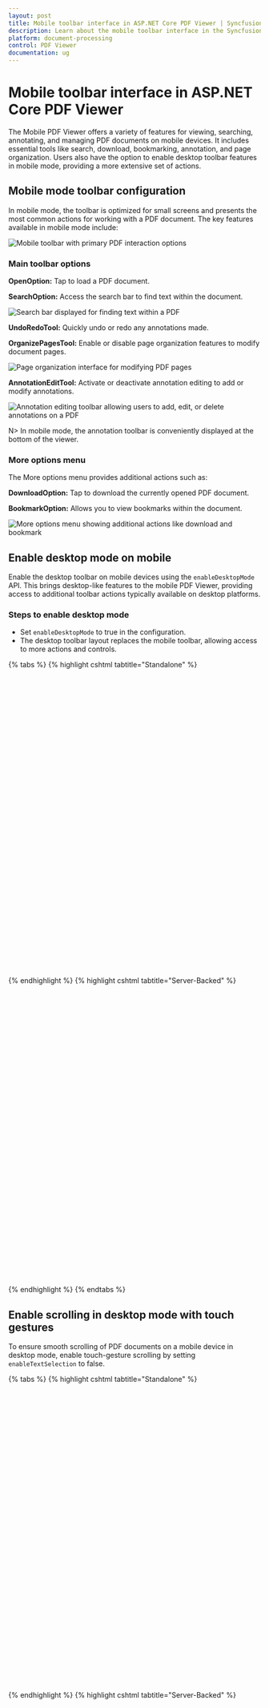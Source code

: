 ```yaml
---
layout: post
title: Mobile toolbar interface in ASP.NET Core PDF Viewer | Syncfusion
description: Learn about the mobile toolbar interface in the Syncfusion ASP.NET Core PDF Viewer, including main options, more menu actions, and enabling desktop mode on mobile.
platform: document-processing
control: PDF Viewer
documentation: ug
---
```


# Mobile toolbar interface in ASP.NET Core PDF Viewer

The Mobile PDF Viewer offers a variety of features for viewing, searching, annotating, and managing PDF documents on mobile devices. It includes essential tools like search, download, bookmarking, annotation, and page organization. Users also have the option to enable desktop toolbar features in mobile mode, providing a more extensive set of actions.

## Mobile mode toolbar configuration
In mobile mode, the toolbar is optimized for small screens and presents the most common actions for working with a PDF document. The key features available in mobile mode include:

![Mobile toolbar with primary PDF interaction options](./images/mobileToolbar.png)

### Main toolbar options

**OpenOption:** Tap to load a PDF document.

**SearchOption:** Access the search bar to find text within the document.

![Search bar displayed for finding text within a PDF](./images/searchOption.png)

**UndoRedoTool:** Quickly undo or redo any annotations made.

**OrganizePagesTool:** Enable or disable page organization features to modify document pages.

![Page organization interface for modifying PDF pages](./images/organizePages.png)

**AnnotationEditTool:** Activate or deactivate annotation editing to add or modify annotations.

![Annotation editing toolbar allowing users to add, edit, or delete annotations on a PDF](./images/editAnnotation.png)


N> In mobile mode, the annotation toolbar is conveniently displayed at the bottom of the viewer.

### More options menu

The More options menu provides additional actions such as:

**DownloadOption:** Tap to download the currently opened PDF document.

**BookmarkOption:** Allows you to view bookmarks within the document.

![More options menu showing additional actions like download and bookmark](./images/more-options.png)

## Enable desktop mode on mobile

Enable the desktop toolbar on mobile devices using the `enableDesktopMode` API. This brings desktop-like features to the mobile PDF Viewer, providing access to additional toolbar actions typically available on desktop platforms.

### Steps to enable desktop mode

- Set `enableDesktopMode` to true in the configuration.
- The desktop toolbar layout replaces the mobile toolbar, allowing access to more actions and controls.

{% tabs %}
{% highlight cshtml tabtitle="Standalone" %}
<div style="width:100%;height:600px">
    <ejs-pdfviewer id="pdfviewer"
                   style="height:600px"
                   documentPath="https://cdn.syncfusion.com/content/pdf/pdf-succinctly.pdf"
                   enableDesktopMode="true">
    </ejs-pdfviewer>
</div>
{% endhighlight %}
{% highlight cshtml tabtitle="Server-Backed" %}
<div style="width:100%;height:600px">
    <ejs-pdfviewer id="pdfviewer"
                   style="height:600px"
                   serviceUrl="/api/PdfViewer"
                   documentPath="https://cdn.syncfusion.com/content/pdf/pdf-succinctly.pdf"
                   enableDesktopMode="true">
    </ejs-pdfviewer>
</div>
{% endhighlight %}
{% endtabs %}

## Enable scrolling in desktop mode with touch gestures

To ensure smooth scrolling of PDF documents on a mobile device in desktop mode, enable touch-gesture scrolling by setting `enableTextSelection` to false.

{% tabs %}
{% highlight cshtml tabtitle="Standalone" %}
<div style="width:100%;height:600px">
    <ejs-pdfviewer id="pdfviewer"
                   style="height:600px"
                   documentPath="https://cdn.syncfusion.com/content/pdf/pdf-succinctly.pdf"
                   enableDesktopMode="true"
                   enableTextSelection="false">
    </ejs-pdfviewer>
</div>
{% endhighlight %}
{% highlight cshtml tabtitle="Server-Backed" %}
<div style="width:100%;height:600px">
    <ejs-pdfviewer id="pdfviewer"
                   style="height:600px"
                   serviceUrl="/api/PdfViewer"
                   documentPath="https://cdn.syncfusion.com/content/pdf/pdf-succinctly.pdf"
                   enableDesktopMode="true"
                   enableTextSelection="false">
    </ejs-pdfviewer>
</div>
{% endhighlight %}
{% endtabs %}

## Print option availability

The Print option is not available in mobile mode by default. To use print on mobile devices, enable the desktop toolbar using the `enableDesktopMode` API.

### How to use print on mobile

- Enable desktop mode: Set `enableDesktopMode` to true to load the desktop toolbar on a mobile device.
- **Print option**: Once desktop mode is enabled, the print option becomes available to print the document.

N> In mobile mode, print is unavailable unless desktop mode is enabled.
